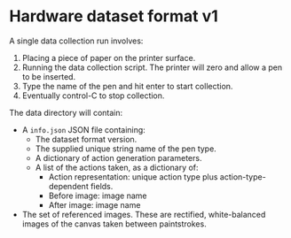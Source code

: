 # Hardware dataset format v1

A single data collection run involves:
1) Placing a piece of paper on the printer surface.
2) Running the data collection script. The printer will zero and allow a pen to be inserted.
3) Type the name of the pen and hit enter to start collection.
4) Eventually control-C to stop collection.

The data directory will contain:
- A `info.json` JSON file containing:
    - The dataset format version.
    - The supplied unique string name of the pen type.
    - A dictionary of action generation parameters.
    - A list of the actions taken, as a dictionary of:
       - Action representation: unique action type plus action-type-dependent fields.
       - Before image: image name
       - After image: image name
- The set of referenced images. These are rectified, white-balanced images of the canvas taken between paintstrokes.